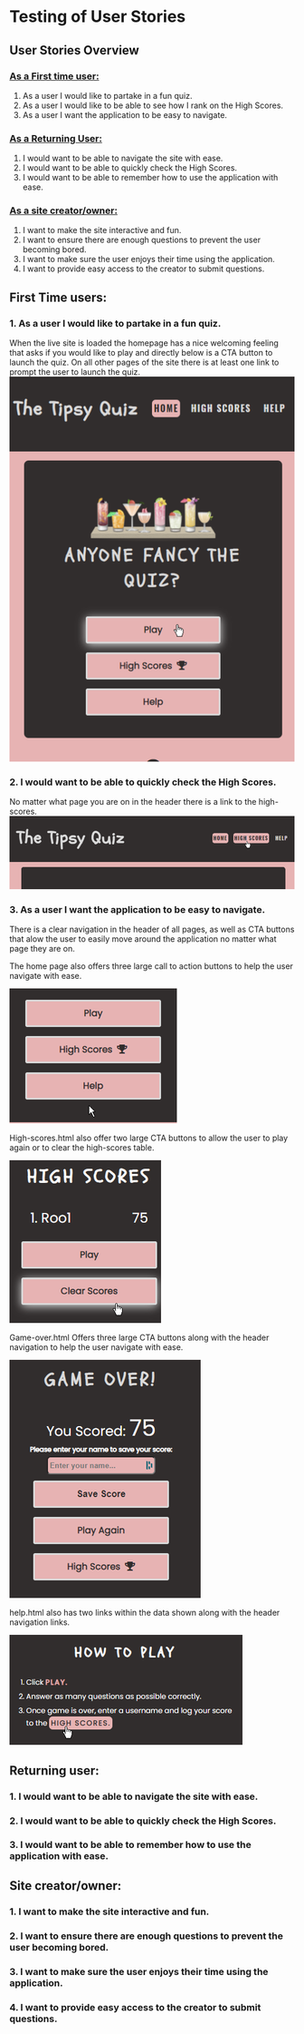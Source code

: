 # Testing of User Stories

## User Stories Overview

### [As a First time user:](#first-time-user)

1. As a user I would like to partake in a fun quiz.
2. As a user I would like to be able to see how I rank on the High Scores.
3. As a user I want the application to be easy to navigate.

### [As a Returning User:](#returning-user)

1. I would want to be able to navigate the site with ease.
2. I would want to be able to quickly check the High Scores.
3. I would want to be able to remember how to use the application with ease.

### [As a site creator/owner:](#site-creator-owner)

1. I want to make the site interactive and fun.
2. I want to ensure there are enough questions to prevent the user becoming bored.
3. I want to make sure the user enjoys their time using the application.
4. I want to provide easy access to the creator to submit questions.

## First Time users:

### 1. As a user I would like to partake in a fun quiz.

When the live site is loaded the homepage has a nice welcoming feeling that asks if you would like to play and directly below is a CTA button to launch the quiz. On all other pages of the site there is at least one link to prompt the user to launch the quiz.
![photo of index.html play button](/assets/images/usertests-images/play-onload.png)

### 2. I would want to be able to quickly check the High Scores.

No matter what page you are on in the header there is a link to the high-scores.
![Photo of highscores link.](/assets/images/usertests-images/high-scores-story.png)

### 3. As a user I want the application to be easy to navigate.

There is a clear navigation in the header of all pages, as well as CTA buttons that alow the user to easily move around the application no matter what page they are on.

The home page also offers three large call to action buttons to help the user navigate with ease.

![index.html CTA buttons](/assets/images/usertests-images/index-nav.png)

High-scores.html also offer two large CTA buttons to allow the user to play again or to clear the high-scores table.

![Photo of highscores CTA buttons](/assets/images/usertests-images/high-scores-nav.png)

Game-over.html Offers three large CTA buttons along with the header navigation to help the user navigate with ease.

![Photo of game-over CTA buttons](/assets/images/usertests-images/game-over-nav.png)

help.html also has two links within the data shown along with the header navigation links.

![Photo of help links](/assets/images/usertests-images/help-links.png)

## Returning user:

### 1. I would want to be able to navigate the site with ease.

### 2. I would want to be able to quickly check the High Scores.

### 3. I would want to be able to remember how to use the application with ease.

## Site creator/owner:

### 1. I want to make the site interactive and fun.

### 2. I want to ensure there are enough questions to prevent the user becoming bored.

### 3. I want to make sure the user enjoys their time using the application.

### 4. I want to provide easy access to the creator to submit questions.

